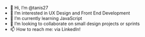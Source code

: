 - 👋 Hi, I’m @tanis27
- 👀 I’m interested in UX Design and Front End Development
- 🌱 I’m currently learning JavaScript
- 💞️ I’m looking to collaborate on small design projects or sprints
- 📫 How to reach me: via LinkedIn!

<!---
tanis27/tanis27 is a ✨ special ✨ repository because its `README.md` (this file) appears on your GitHub profile.
You can click the Preview link to take a look at your changes.
--->
